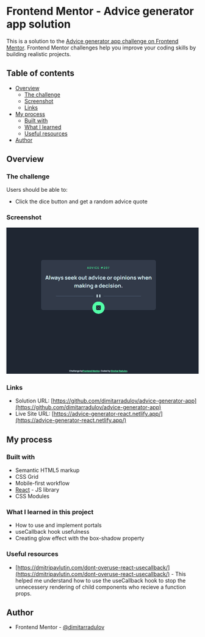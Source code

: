 # Frontend Mentor - Advice generator app solution

This is a solution to the [Advice generator app challenge on Frontend Mentor](https://www.frontendmentor.io/challenges/advice-generator-app-QdUG-13db). Frontend Mentor challenges help you improve your coding skills by building realistic projects.

## Table of contents

- [Overview](#overview)
  - [The challenge](#the-challenge)
  - [Screenshot](#screenshot)
  - [Links](#links)
- [My process](#my-process)
  - [Built with](#built-with)
  - [What I learned](#what-i-learned)
  - [Useful resources](#useful-resources)
- [Author](#author)

## Overview

### The challenge

Users should be able to:

- Click the dice button and get a random advice quote

### Screenshot

![](./src/assets/app-preview.PNG)

### Links

- Solution URL: [https://github.com/dimitarradulov/advice-generator-app](https://github.com/dimitarradulov/advice-generator-app)
- Live Site URL: [https://advice-generator-react.netlify.app/](https://advice-generator-react.netlify.app/)

## My process

### Built with

- Semantic HTML5 markup
- CSS Grid
- Mobile-first workflow
- [React](https://reactjs.org/) - JS library
- CSS Modules

### What I learned in this project

- How to use and implement portals
- useCallback hook usefulness
- Creating glow effect with the box-shadow property

### Useful resources

- [https://dmitripavlutin.com/dont-overuse-react-usecallback/](https://dmitripavlutin.com/dont-overuse-react-usecallback/) - This helped me understand how to use the useCallback hook to stop the unnecessery rendering of child components who recieve a function props.

## Author

- Frontend Mentor - [@dimitarradulov](https://www.frontendmentor.io/profile/dimitarradulov)
